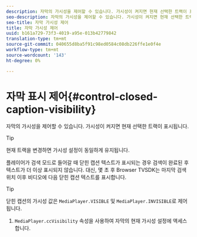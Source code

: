 ```yaml
---
description: 자막의 가시성을 제어할 수 있습니다. 가시성이 켜지면 현재 선택한 트랙이 표시됩니다.
seo-description: 자막의 가시성을 제어할 수 있습니다. 가시성이 켜지면 현재 선택한 트랙이 표시됩니다.
seo-title: 자막 가시성 제어
title: 자막 가시성 제어
uuid: b161a729-73f3-4019-a95e-013b42779842
translation-type: tm+mt
source-git-commit: 040655d8ba5f91c98ed0584c08db226ffe1e0f4e
workflow-type: tm+mt
source-wordcount: '143'
ht-degree: 0%

---
```



# 자막 표시 제어{#control-closed-caption-visibility}

자막의 가시성을 제어할 수 있습니다. 가시성이 켜지면 현재 선택한 트랙이 표시됩니다.

>[!TIP]
>
>현재 트랙을 변경하면 가시성 설정이 동일하게 유지됩니다.

플레이어가 검색 모드로 들어갈 때 닫힌 캡션 텍스트가 표시되는 경우 검색이 완료된 후 텍스트가 더 이상 표시되지 않습니다. 대신, 몇 초 후 Browser TVSDK는 마지막 검색 위치 이후 비디오에 다음 닫힌 캡션 텍스트를 표시합니다.

>[!TIP]
>
>닫힌 캡션의 가시성 값은 `MediaPlayer.VISIBLE` 및 `MediaPlayer.INVISIBLE`로 제어됩니다.

1. `MediaPlayer.ccVisibility` 속성을 사용하여 자막의 현재 가시성 설정에 액세스합니다.

